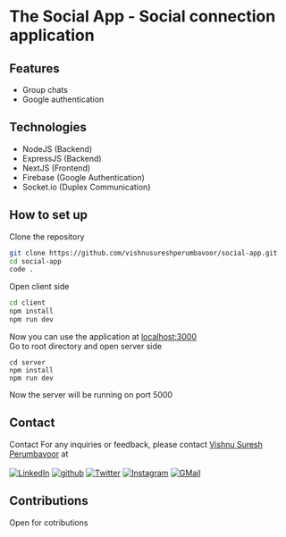 # The Social App - Social connection application

## Features
* Group chats
* Google authentication

## Technologies
* NodeJS (Backend)
* ExpressJS (Backend)
* NextJS (Frontend)
* Firebase (Google Authentication)
* Socket.io (Duplex Communication)

## How to set up
Clone the repository
```sh
git clone https://github.com/vishnusureshperumbavoor/social-app.git
cd social-app
code .
```
Open client side
```sh
cd client
npm install
npm run dev
```
Now you can use the application at [localhost:3000](https://localhost:3001) <br>
Go to root directory and open server side
```
cd server
npm install
npm run dev
```
Now the server will be running on port 5000

## Contact
Contact
For any inquiries or feedback, please contact [Vishnu Suresh Perumbavoor](https://vishnusureshperumbavoor.github.io/V-S-P/) at <br> <br>
[![LinkedIn][linkedin-shield]][linkedin-url]
[![github][github-shield]][github-url]
[![Twitter][twitter-shield]][twitter-url]
[![Instagram][instagram-shield]][instagram-url]
[![GMail][gmail-shield]][gmail-url]

## Contributions 
Open for cotributions

[linkedin-shield]: https://img.shields.io/badge/LinkedIn-0077B5?style=for-the-badge&logo=linkedin&logoColor=white
[linkedin-url]: https://www.linkedin.com/in/vishnu-suresh-perumbavoor/
[twitter-shield]: https://img.shields.io/badge/Twitter-1DA1F2?style=for-the-badge&logo=twitter&logoColor=white
[twitter-url]: https://twitter.com/in/vspeeeeee
[instagram-shield]: https://img.shields.io/badge/Instagram-E4405F?style=for-the-badge&logo=instagram&logoColor=white
[instagram-url]: https://www.instagram.com/vishnusureshperumbavoor/
[linktree-shield]: https://img.shields.io/badge/linktree-39E09B?style=for-the-badge&logo=linktree&logoColor=white
[linktree-url]: https://linktr.ee/vishnusureshperumbavoor2.0
[github-shield]: https://img.shields.io/badge/GitHub-100000?style=for-the-badge&logo=github&logoColor=white
[github-url]: https://github.com/vishnusureshperumbavoor
[gmail-shield]: https://img.shields.io/badge/Gmail-D14836?style=for-the-badge&logo=gmail&logoColor=white
[gmail-url]: mailto:vishnusureshperumbavoor@gmail.com




